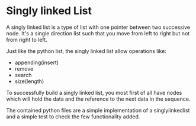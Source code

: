 # Singly linked List
A singly linked list is a type of list with one pointer between two successive node. It's a single direction list such
that you move from left to right but not from right to left. 
 
Just like the python list, the singly linked list allow operations like:
- appending(insert)
- remove
- search
- size(length)

To successfully build a singly linked list, you most first of all have nodes which will hold the data and the reference
to the next data in the sequence. 

The contained python files are a simple implementation of a singlylinkedlist and a simple test to check the few 
functionality added.